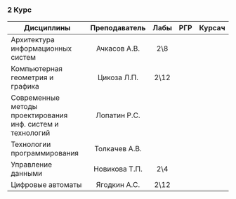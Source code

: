 ### 2 Курс 
|Дисциплины													                        |	Преподаватель	|	Лабы	|	   РГР	  |	  Курсач	| 
|-----------------------------------------------------------|:-------------:|:-----:|:---------:|:---------:|
|Архитектура информационных систем							            |Ачкасов А.В.	  |		2\8	|           |           |
|Компьютерная геометрия и графика							              |Цикоза Л.П.		|	2\12	|           |           | 
|Современные методы проектирования инф. систем и технологий	|Лопатин Р.С.		|			  |           |           | 
|Технологии программирования								                |Толкачев А.В.	|			  |           |           |
|Управление данными											                    |Новикова Т.П.	|	2\4 	|           |           |
|Цифровые автоматы											                    |Ягодкин А.С.		|  2\12 |           |           |
